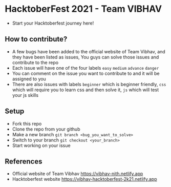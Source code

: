 # HacktoberFest 2021 - Team VIBHAV
- Start your Hacktoberfest journey here!

## How to contribute?
- A few bugs have been added to the official website of Team Vibhav, and they have been listed as issues, You guys can solve those issues and contribute to the repo
- Each issue will have one of the four labels `easy`  `medium`  `advance` `danger`
- You can comment on the issue you want to contribute to and it will be assigned to you
- There are also issues with labels `beginner` which is beginner friendly, `css` which will require you to learn css and then solve it, `js` which will test your js skills

## Setup
- Fork this repo
- Clone the repo from your github
- Make a new branch `git branch <bug_you_want_to_solve>`
- Switch to your branch `git checkout <your_branch>`
- Start working on your issue

## References
- Official website of Team Vibhav https://vibhav-nith.netlify.app
- Hacktoberfest website https://vibhav-hacktoberfest-2k21.netlify.app
